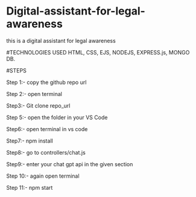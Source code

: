 # Digital-assistant-for-legal-awareness
this is a digital assistant for legal awareness

#TECHNOLOGIES USED
HTML,
CSS,
EJS,
NODEJS,
EXPRESS.js,
MONGO DB.

#STEPS

Step 1:- copy the github repo url

Step 2:- open terminal 

Step3:- Git clone repo_url

Step 5:- open the folder in your VS Code


Step6:- open terminal in vs code

Step7:- npm install

Step8:- go to controllers/chat.js

Step9:- enter your chat gpt api in the given section

Step 10:- again open terminal

Step 11:- npm start

